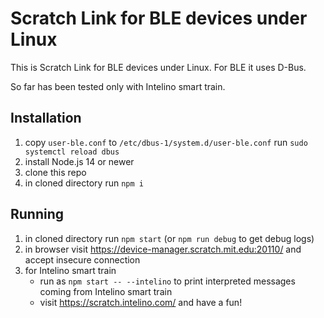 # Scratch Link for BLE devices under Linux

This is Scratch Link for BLE devices under Linux. For BLE it uses D-Bus.

So far has been tested only with Intelino smart train.

## Installation

1. copy `user-ble.conf` to `/etc/dbus-1/system.d/user-ble.conf` run `sudo systemctl reload dbus`
1. install Node.js 14 or newer
1. clone this repo
1. in cloned directory run `npm i`

## Running

1. in cloned directory run `npm start` (or `npm run debug` to get debug logs)
1. in browser visit https://device-manager.scratch.mit.edu:20110/ and accept insecure connection
1. for Intelino smart train
   - run as `npm start -- --intelino` to print interpreted messages coming from Intelino smart train
   - visit https://scratch.intelino.com/ and have a fun!
